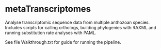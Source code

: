 metaTranscriptomes
==================

Analyse transcriptomic sequence data from multiple anthozoan species.
Includes scripts for calling orthologs, building phylogenies with RAXML
and running substitution rate analyses with PAML.

See file Walkthrough.txt for guide for running the pipeline.

